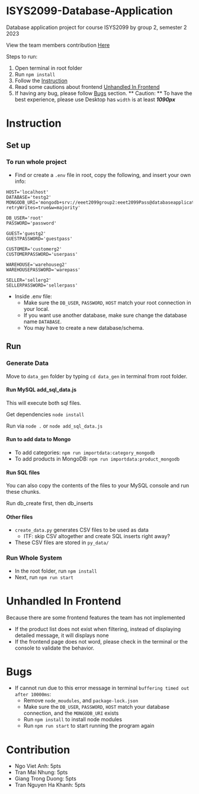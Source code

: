 # ISYS2099-Database-Application
Database application project for course ISYS2099 by group 2, semester 2 2023

View the team members contribution [Here](#contribution)

Steps to run:
1. Open terminal in root folder
2. Run `npm install`
3. Follow the [Instruction](#instruction)
4. Read some cautions about frontend [Unhandled In Frontend](#unhandled-in-frontend)
5. If having any bug, please follow [Bugs](#bugs) section.
** Caution: ** To have the best experience, please use Desktop has `width` is at least ***1090px***

# Instruction

## Set up
### To run whole project
- Find or create a ```.env``` file in root, copy the following, and insert your own info:
``` env
HOST='localhost'
DATABASE='testg2'
MONGODB_URI='mongodb+srv://eeet2099group2:eeet2099Pass@databaseapplicationproj.fexqmnq.mongodb.net/?retryWrites=true&w=majority'

DB_USER='root'
PASSWORD='password'

GUEST='guestg2'
GUESTPASSWORD='guestpass'

CUSTOMER='customerg2'
CUSTOMERPASSWORD='userpass'

WAREHOUSE='warehouseg2'
WAREHOUSEPASSWORD='warepass'

SELLER='sellerg2'
SELLERPASSWORD='sellerpass'
```
- Inside .env file:
  - Make sure the `DB_USER`, `PASSWORD`, `HOST` match your root connection in your local. 
  - If you want use another database, make sure change the database name `DATABASE`.
  - You may have to create a new database/schema.
  

## Run
### Generate Data
Move to `data_gen` folder by typing `cd data_gen` in terminal from root folder.
#### Run MySQL add_sql_data.js
This will execute both sql files.

Get dependencies ```node install```

Run via ```node .``` or ```node add_sql_data.js```
#### Run to add data to Mongo
- To add categories: ```npm run importdata:category_mongodb```
- To add products in MongoDB: ```npm run importdata:product_mongodb```
#### Run SQL files
You can also copy the contents of the files to your MySQL console and run these chunks.

Run db_create first, then db_inserts

#### Other files
- ```create_data.py``` generates CSV files to be used as data
    - ITF: skip CSV altogether and create SQL inserts right away?
- These CSV files are stored in ```py_data/```
### Run Whole System
- In the root folder, run `npm install`
- Next, run `npm run start`

# Unhandled In Frontend
Because there are some frontend features the team has not implemented
- If the product list does not exist when filtering, instead of displaying detailed message, it will displays none
- If the frontend page does not word, please check in the terminal or the console to validate the behavior.
# Bugs
- If cannot run due to this error message in terminal `buffering timed out after 10000ms`:
    - Remove `node_moudules`, and `package-lock.json`
    - Make sure the `DB_USER`, `PASSWORD`, `HOST` match your database connection, and the `MONGODB_URI` exists
    - Run `npm install` to install node modules
    - Run `npm run start` to start running the program again
# Contribution
- Ngo Viet Anh: 5pts
- Tran Mai Nhung: 5pts
- Giang Trong Duong: 5pts
- Tran Nguyen Ha Khanh: 5pts